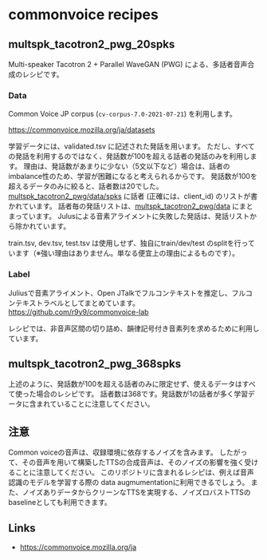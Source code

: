 # commonvoice recipes

## multspk_tacotron2_pwg_20spks

Multi-speaker Tacotron 2 + Parallel WaveGAN (PWG) による、多話者音声合成のレシピです。

### Data

Common Voice JP corpus (`cv-corpus-7.0-2021-07-21`) を利用します。

https://commonvoice.mozilla.org/ja/datasets

学習データには、validated.tsv に記述された発話を用います。
ただし、すべての発話を利用するのではなく、発話数が100を超える話者の発話のみを利用します。
理由は、発話数があまりに少ない（5文以下など）場合は、話者のimbalance性のため、学習が困難になると考えられるからです。
発話数が100を超えるデータのみに絞ると、話者数は20でした。[multspk_tacotron2_pwg/data/spks](multspk_tacotron2_pwg/data/spks) に話者 (正確には、client_id) のリストが書かれています。
話者毎の発話リストは、[multspk_tacotron2_pwg/data](multspk_tacotron2_pwg/data) にまとまっています。
Julusによる音素アライメントに失敗した発話は、発話リストから除かれています。

train.tsv, dev.tsv, test.tsv は使用しせず、独自にtrain/dev/test のsplitを行っています（※強い理由はありません。単なる便宜上の理由によるものです）。

### Label

Juliusで音素アライメント、Open JTalkでフルコンテキストを推定し、フルコンテキストラベルとしてまとめています。
https://github.com/r9y9/commonvoice-lab

レシピでは、非音声区間の切り詰め、韻律記号付き音素列を求めるために利用しています。

## multspk_tacotron2_pwg_368spks

上述のように、発話数が100を超える話者のみに限定せず、使えるデータはすべて使った場合のレシピです。
話者数は368です。発話数が1の話者が多く学習データに含まれていることに注意してください。

## 注意

Common voiceの音声は、収録環境に依存するノイズを含みます。
したがって、その音声を用いて構築したTTSの合成音声は、そのノイズの影響を強く受けることに注意してください。
このリポジトリに含まれるレシピは、例えば音声認識のモデルを学習する際の data augmumentationに利用できるでしょう。
また、ノイズありデータからクリーンなTTSを実現する、ノイズロバストTTSのbaselineとしても利用できます。


## Links

- https://commonvoice.mozilla.org/ja